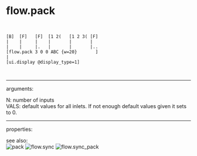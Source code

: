 # flow.pack

```


[B]  [F]   [F]  [1 2(   [1 2 3( [F]
|    |     |    |       |       |
|    |     |.   |       |       |..
[flow.pack 3 0 0 ABC {w=20}       ]
|
[ui.display @display_type=1]

            
```
---
arguments:

N: number of inputs<br>
VALS: default values for all inlets. If not enough default
            values given it sets to 0.<br>

---
properties:


see also:<br>
![pack]("img/object_pack.png")
![flow.sync]("img/object_flow.sync.png")
![flow.sync_pack]("img/object_flow.sync_pack.png")
